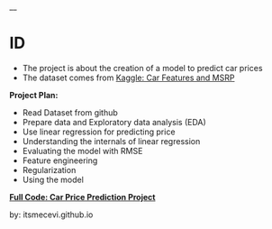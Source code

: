 __

# ID

* The project is about the creation of a model to predict car prices
* The dataset comes from [Kaggle: Car Features and MSRP](https://www.kaggle.com/datasets/CooperUnion/cardataset)

**Project Plan:**
* Read Dataset from github
* Prepare data and Exploratory data analysis (EDA)
* Use linear regression for predicting price
* Understanding the internals of linear regression
* Evaluating the model with RMSE
* Feature engineering
* Regularization
* Using the model

**[Full Code: Car Price Prediction Project]()**

by: itsmecevi.github.io
